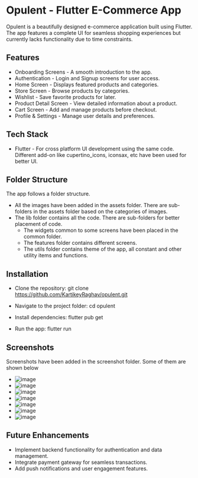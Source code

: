 # Opulent - Flutter E-Commerce App

Opulent is a beautifully designed e-commerce application built using Flutter. The app features a complete UI for seamless shopping experiences but currently lacks functionality due to time constraints.

## Features

- Onboarding Screens - A smooth introduction to the app.
- Authentication - Login and Signup screens for user access.
- Home Screen - Displays featured products and categories.
- Store Screen - Browse products by categories.
- Wishlist - Save favorite products for later.
- Product Detail Screen - View detailed information about a product.
- Cart Screen - Add and manage products before checkout.
- Profile & Settings - Manage user details and preferences.

## Tech Stack

- Flutter - For cross platform UI development using the same code.
  Different add-on like cupertino_icons, iconsax, etc have been used for better UI.

## Folder Structure

The app follows a folder structure.
- All the images have been added in the assets folder. There are sub-folders in the assets folder based on the categories of images.
- The lib folder contains all the code. There are sub-folders for better placement of code.
  - The widgets common to some screens have been placed in the common folder.
  - The features folder contains different screens.
  - The utils folder contains theme of the app, all constant and other utility items and functions.

## Installation

- Clone the repository:
  git clone https://github.com/KartikeyRaghav/opulent.git

- Navigate to the project folder:
  cd opulent

- Install dependencies:
  flutter pub get

- Run the app:
  flutter run

## Screenshots

Screenshots have been added in the screenshot folder. Some of them are shown below

- ![image](/screenshots/Screenshot_2025-02-16-23-47-45-232_com.kartikeyraghav.opulent.jpg)
- ![image](/screenshots/Screenshot_2025-02-16-23-47-49-856_com.kartikeyraghav.opulent.jpg)
- ![image](/screenshots/Screenshot_2025-02-16-23-48-12-086_com.kartikeyraghav.opulent.jpg)
- ![image](/screenshots/Screenshot_2025-02-16-23-48-21-552_com.kartikeyraghav.opulent.jpg)
- ![image](/screenshots/Screenshot_2025-02-16-23-48-41-184_com.kartikeyraghav.opulent.jpg)
- ![image](/screenshots/Screenshot_2025-02-16-23-48-43-943_com.kartikeyraghav.opulent.jpg)
- ![image](/screenshots/Screenshot_2025-02-16-23-48-55-190_com.kartikeyraghav.opulent.jpg)

## Future Enhancements

- Implement backend functionality for authentication and data management.
- Integrate payment gateway for seamless transactions.
- Add push notifications and user engagement features.
